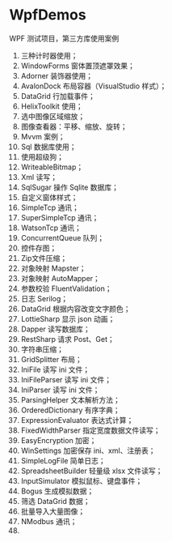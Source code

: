 # WpfDemos
WPF 测试项目，第三方库使用案例

1. 三种计时器使用；
2. WindowForms 窗体置顶遮罩效果；
3. Adorner 装饰器使用；
4. AvalonDock 布局容器（VisualStudio 样式）；
5. DataGrid 行加载事件；
6. HelixToolkit 使用；
7. 选中图像区域缩放；
8. 图像查看器：平移、缩放、旋转；
9. Mvvm 案例；
10. Sql 数据库使用；
11. 使用超级狗；
12. WriteableBitmap；
13. Xml 读写；
14. SqlSugar 操作 Sqlite 数据库；
15. 自定义窗体样式；
16. SimpleTcp 通讯；
17. SuperSimpleTcp 通讯；
18. WatsonTcp 通讯；
19. ConcurrentQueue 队列；
20. 控件存图；
21. Zip文件压缩；
22. 对象映射 Mapster；
23. 对象映射 AutoMapper；
24. 参数校验 FluentValidation；
25. 日志 Serilog；
26. DataGrid 根据内容改变文字颜色；
27. LottieSharp 显示 json 动画；
28. Dapper 读写数据库；
29. RestSharp 请求 Post、Get；
30. 字符串压缩；
31. GridSplitter 布局；
32. IniFile 读写 ini 文件；
33. IniFileParser 读写 ini 文件；
34. IniParser 读写 ini 文件；
35. ParsingHelper 文本解析方法；
36. OrderedDictionary 有序字典；
37. ExpressionEvaluator 表达式计算；
38. FixedWidthParser 指定宽度数据文件读写；
39. EasyEncryption 加密；
40. WinSettings 加密保存 ini、xml、注册表；
41. SimpleLogFile 简单日志；
42. SpreadsheetBuilder 轻量级 xlsx 文件读写；
43. InputSimulator 模拟鼠标、键盘事件；
44. Bogus 生成模拟数据；
45. 筛选 DataGrid 数据；
46. 批量导入大量图像；
47. NModbus 通讯；
48. 
